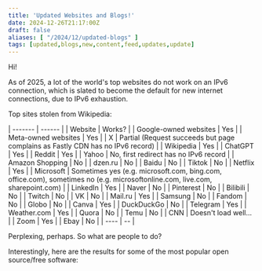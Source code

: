 ```yaml
---
title: 'Updated Websites and Blogs!'
date: 2024-12-26T21:17:00Z
draft: false
aliases: [ "/2024/12/updated-blogs" ]
tags: [updated,blogs,new,content,feed,updates,update]
---
```


Hi!

As of 2025, a lot of the world's top websites do not work on an IPv6 connection, which is slated to become the default for new internet connections, due to IPv6 exhaustion.

Top sites stolen from Wikipedia:

| ------- | ------ |
| Website | Works? |
| Google-owned websites  | Yes |
| Meta-owned websites | Yes |
| X | Partial (Request succeeds but page complains as Fastly CDN has no IPv6 record) |
| Wikipedia | Yes |
| ChatGPT | Yes |
| Reddit | Yes |
| Yahoo | No, first redirect has no IPv6 record |
| Amazon Shopping | No |
| dzen.ru | No |
| Baidu | No |
| Tiktok | No |
| Netflix | Yes |
| Microsoft | Sometimes yes (e.g. microsoft.com, bing.com, office.com), sometimes no (e.g. microsoftonline.com, live.com, sharepoint.com) |
| LinkedIn | Yes |
| Naver | No |
| Pinterest | No |
| Bilibili | No |
| Twitch | No |
| VK | No |
| Mail.ru | Yes |
| Samsung | No |
| Fandom | No |
| Globo | No |
| Canva | Yes |
| DuckDuckGo | No |
| Telegram | Yes |
| Weather.com | Yes |
| Quora | No |
| Temu | No |
| CNN | Doesn't load well... |
| Zoom | Yes |
| Ebay | No |
| ---- | -- |

Perplexing, perhaps. So what are people to do?

Interestingly, here are the results for some of the most popular open source/free software:

